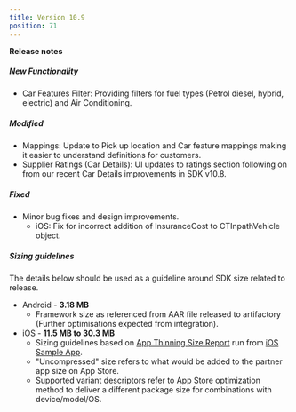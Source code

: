 ```yaml
---
title: Version 10.9
position: 71
---
```

**Release notes**
##### New Functionality
* Car Features Filter: Providing filters for fuel types (Petrol diesel, hybrid, electric) and Air Conditioning.


##### Modified
* Mappings: Update to Pick up location and Car feature mappings making it easier to understand definitions for customers.
* Supplier Ratings (Car Details): UI updates to ratings section following on from our recent Car Details improvements in SDK v10.8.


##### Fixed
* Minor bug fixes and design improvements.
  * iOS: Fix for incorrect addition of InsuranceCost to CTInpathVehicle object.
 
   
##### Sizing guidelines
The details below should be used as a guideline around SDK size related to release.
* Android - **3.18 MB**
  * Framework size as referenced from AAR file released to artifactory (Further optimisations expected from integration).
* iOS - **11.5 MB to 30.3 MB**
  * Sizing guidelines based on <a href="https://github.com/cartrawler/cartrawler.github.io/blob/master/ios-report.txt" target="_blank">App Thinning Size Report</a> run from <a href="https://github.com/cartrawler/cartrawler-ios-integration" target="_blank">iOS Sample App</a>.
  * "Uncompressed" size refers to what would be added to the partner app size on App Store.
  * Supported variant descriptors refer to App Store optimization method to deliver a different package size for combinations with device/model/OS.
